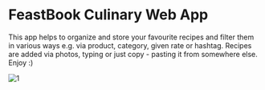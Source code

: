 # FeastBook Culinary Web App
This app helps to organize and store your favourite recipes and filter them in various ways e.g. via product, category, given rate or hashtag. Recipes are added via photos, typing or just copy - pasting it from somewhere else. Enjoy :)

![1](https://user-images.githubusercontent.com/37177696/91758936-13bbfa00-ebd1-11ea-9a48-d1a9e156c489.jpg)
